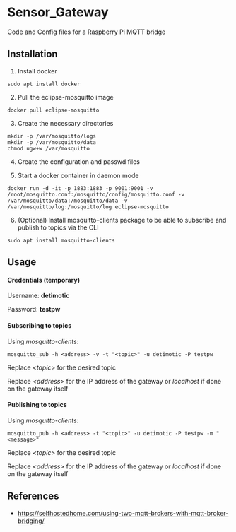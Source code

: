 # Sensor_Gateway
Code and Config files for a Raspberry Pi MQTT bridge

## Installation

1. Install docker
```
sudo apt install docker
```

2. Pull the eclipse-mosquitto image
```
docker pull eclipse-mosquitto
```

3. Create the necessary directories
```
mkdir -p /var/mosquitto/logs
mkdir -p /var/mosquitto/data
chmod ugw+w /var/mosquitto
```

4. Create the configuration and passwd files

5. Start a docker container in daemon mode
```
docker run -d -it -p 1883:1883 -p 9001:9001 -v /root/mosquitto.conf:/mosquitto/config/mosquitto.conf -v /var/mosquitto/data:/mosquitto/data -v /var/mosquitto/log:/mosquitto/log eclipse-mosquitto
```

6. (Optional) Install mosquitto-clients package to be able to subscribe and publish to topics via the CLI
```
sudo apt install mosquitto-clients
```

## Usage

#### Credentials (temporary)
Username: **detimotic**

Password: **testpw**  

#### Subscribing to topics
Using *mosquitto-clients*:
```
mosquitto_sub -h <address> -v -t "<topic>" -u detimotic -P testpw
```
Replace *\<topic\>* for the desired topic
 
Replace *\<address\>* for the IP address of the gateway or *localhost* if done on the gateway itself  


#### Publishing to topics
Using *mosquitto-clients*:
```
mosquitto_pub -h <address> -t "<topic>" -u detimotic -P testpw -m "<message>"
```
Replace *\<topic\>* for the desired topic
 
Replace *\<address\>* for the IP address of the gateway or *localhost* if done on the gateway itself   


## References
- https://selfhostedhome.com/using-two-mqtt-brokers-with-mqtt-broker-bridging/
